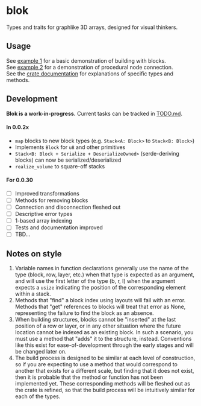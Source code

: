 
# blok
Types and traits for graphlike 3D arrays, designed for visual thinkers.

## Usage
See [example 1](/examples/1.rs) for a basic demonstration of building with blocks. <br>
See [example 2](/examples/2.rs) for a demonstration of procedural node connection. <br>
See the [crate documentation](https://docs.rs/blok/latest/blok/) for explanations of specific types and methods.

## Development
**Blok is a work-in-progress.** Current tasks can be tracked in [TODO.md](/TODO.md). <br>
#### In 0.0.2x
- `map` blocks to new block types (e.g. `Stack<A: Block>` to `Stack<B: Block>`)
- Implements `Block` for `u8` and other primitives
- `Stack<B: Block + Serialize + DeserializeOwned>` (serde-deriving blocks) can now be serialized/deserialized
- `realize_volume` to square-off stacks
#### For 0.0.30
- [ ] Improved transformations
- [ ] Methods for removing blocks 
- [ ] Connection and disconnection fleshed out
- [ ] Descriptive error types
- [ ] 1-based array indexing
- [ ] Tests and documentation improved
- [ ] TBD...

## Notes on style
1. Variable names in function declarations generally use the name of the type
(block, row, layer, etc.) when that type is expected as an argument, 
and will use the first letter of the type (b, r, l) 
when the argument expects a `usize` indicating the position 
of the corresponding element within a stack.
2. Methods that "find" a block index using layouts will fail with an error.
Methods that "get" references to blocks will treat that error as None,
representing the failure to find the block as an absence.
3. When building structures, blocks cannot be "inserted" at the last position of a row or layer,
or in any other situation where the future location cannot be indexed as an existing block.
In such a scenario, you must use a method that "adds" it to the structure, instead.
Conventions like this exist for ease-of-development through the early stages
and will be changed later on.
4. The build process is designed to be similar at each level of construction,
so if you are expecting to use a method that would correspond to another 
that exists for a different scale, but finding that it does not exist,
then it is probable that the method or function has not been implemented yet.
These corresponding methods will be fleshed out as the crate is refined, 
so that the build process will be intuitively similar for each of the types.

